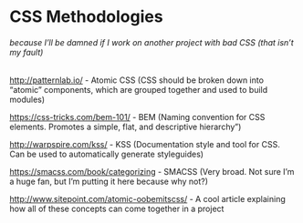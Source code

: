 # CSS Methodologies 
###### because I’ll be damned if I work on another project with bad CSS (that isn’t my fault)
http://patternlab.io/ - Atomic CSS (CSS should be broken down into “atomic” components, which are grouped together and used to build modules)

https://css-tricks.com/bem-101/ - BEM (Naming convention for CSS elements. Promotes a simple, flat, and descriptive hierarchy”)

http://warpspire.com/kss/ - KSS (Documentation style and tool for CSS. Can be used to automatically generate styleguides)

https://smacss.com/book/categorizing - SMACSS (Very broad. Not sure I’m a huge fan, but I’m putting it here because why not?)

http://www.sitepoint.com/atomic-oobemitscss/ - A cool article explaining how all of these concepts can come together in a project
